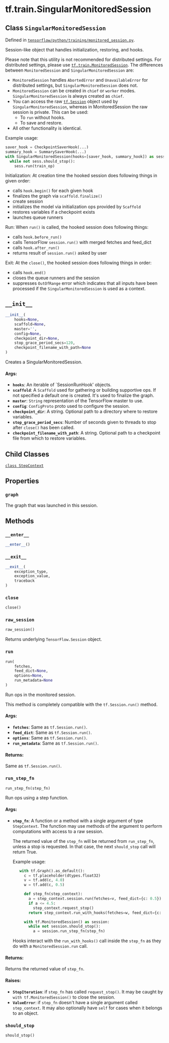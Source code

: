 <div itemscope itemtype="http://developers.google.com/ReferenceObject">
<meta itemprop="name" content="tf.train.SingularMonitoredSession" />
<meta itemprop="path" content="Stable" />
<meta itemprop="property" content="StepContext"/>
<meta itemprop="property" content="graph"/>
<meta itemprop="property" content="__enter__"/>
<meta itemprop="property" content="__exit__"/>
<meta itemprop="property" content="__init__"/>
<meta itemprop="property" content="close"/>
<meta itemprop="property" content="raw_session"/>
<meta itemprop="property" content="run"/>
<meta itemprop="property" content="run_step_fn"/>
<meta itemprop="property" content="should_stop"/>
</div>

# tf.train.SingularMonitoredSession

## Class `SingularMonitoredSession`





Defined in [`tensorflow/python/training/monitored_session.py`](/code/stable/tensorflow/python/training/monitored_session.py).

Session-like object that handles initialization, restoring, and hooks.

Please note that this utility is not recommended for distributed settings.
For distributed settings, please use <a href="../../tf/train/MonitoredSession.md"><code>tf.train.MonitoredSession</code></a>. The
differences between `MonitoredSession` and `SingularMonitoredSession` are:

* `MonitoredSession` handles `AbortedError` and `UnavailableError` for
  distributed settings, but `SingularMonitoredSession` does not.
* `MonitoredSession` can be created in `chief` or `worker` modes.
  `SingularMonitoredSession` is always created as `chief`.
* You can access the raw <a href="../../tf/Session.md"><code>tf.Session</code></a> object used by
  `SingularMonitoredSession`, whereas in MonitoredSession the raw session is
  private. This can be used:
    - To `run` without hooks.
    - To save and restore.
* All other functionality is identical.

Example usage:
```python
saver_hook = CheckpointSaverHook(...)
summary_hook = SummarySaverHook(...)
with SingularMonitoredSession(hooks=[saver_hook, summary_hook]) as sess:
  while not sess.should_stop():
    sess.run(train_op)
```

Initialization: At creation time the hooked session does following things
in given order:

* calls `hook.begin()` for each given hook
* finalizes the graph via `scaffold.finalize()`
* create session
* initializes the model via initialization ops provided by `Scaffold`
* restores variables if a checkpoint exists
* launches queue runners

Run: When `run()` is called, the hooked session does following things:

* calls `hook.before_run()`
* calls TensorFlow `session.run()` with merged fetches and feed_dict
* calls `hook.after_run()`
* returns result of `session.run()` asked by user

Exit: At the `close()`, the hooked session does following things in order:

* calls `hook.end()`
* closes the queue runners and the session
* suppresses `OutOfRange` error which indicates that all inputs have been
  processed if the `SingularMonitoredSession` is used as a context.

<h2 id="__init__"><code>__init__</code></h2>

``` python
__init__(
    hooks=None,
    scaffold=None,
    master='',
    config=None,
    checkpoint_dir=None,
    stop_grace_period_secs=120,
    checkpoint_filename_with_path=None
)
```

Creates a SingularMonitoredSession.

#### Args:

* <b>`hooks`</b>: An iterable of `SessionRunHook' objects.
* <b>`scaffold`</b>: A `Scaffold` used for gathering or building supportive ops. If
    not specified a default one is created. It's used to finalize the graph.
* <b>`master`</b>: `String` representation of the TensorFlow master to use.
* <b>`config`</b>: `ConfigProto` proto used to configure the session.
* <b>`checkpoint_dir`</b>: A string.  Optional path to a directory where to restore
    variables.
* <b>`stop_grace_period_secs`</b>: Number of seconds given to threads to stop after
    `close()` has been called.
* <b>`checkpoint_filename_with_path`</b>: A string. Optional path to a checkpoint
    file from which to restore variables.



## Child Classes
[`class StepContext`](../../tf/train/MonitoredSession/StepContext.md)

## Properties

<h3 id="graph"><code>graph</code></h3>

The graph that was launched in this session.



## Methods

<h3 id="__enter__"><code>__enter__</code></h3>

``` python
__enter__()
```



<h3 id="__exit__"><code>__exit__</code></h3>

``` python
__exit__(
    exception_type,
    exception_value,
    traceback
)
```



<h3 id="close"><code>close</code></h3>

``` python
close()
```



<h3 id="raw_session"><code>raw_session</code></h3>

``` python
raw_session()
```

Returns underlying `TensorFlow.Session` object.

<h3 id="run"><code>run</code></h3>

``` python
run(
    fetches,
    feed_dict=None,
    options=None,
    run_metadata=None
)
```

Run ops in the monitored session.

This method is completely compatible with the `tf.Session.run()` method.

#### Args:

* <b>`fetches`</b>: Same as `tf.Session.run()`.
* <b>`feed_dict`</b>: Same as `tf.Session.run()`.
* <b>`options`</b>: Same as `tf.Session.run()`.
* <b>`run_metadata`</b>: Same as `tf.Session.run()`.


#### Returns:

Same as `tf.Session.run()`.

<h3 id="run_step_fn"><code>run_step_fn</code></h3>

``` python
run_step_fn(step_fn)
```

Run ops using a step function.

#### Args:

* <b>`step_fn`</b>: A function or a method with a single argument of type
    `StepContext`.  The function may use methods of the argument to
    perform computations with access to a raw session.

    The returned value of the `step_fn` will be returned from `run_step_fn`,
    unless a stop is requested.  In that case, the next `should_stop` call
    will return True.

    Example usage:

    ```python
       with tf.Graph().as_default():
         c = tf.placeholder(dtypes.float32)
         v = tf.add(c, 4.0)
         w = tf.add(c, 0.5)

         def step_fn(step_context):
           a = step_context.session.run(fetches=v, feed_dict={c: 0.5})
           if a <= 4.5:
             step_context.request_stop()
           return step_context.run_with_hooks(fetches=w, feed_dict={c: 0.1})

         with tf.MonitoredSession() as session:
           while not session.should_stop():
             a = session.run_step_fn(step_fn)
    ```

    Hooks interact with the `run_with_hooks()` call inside the `step_fn`
    as they do with a `MonitoredSession.run` call.


#### Returns:

Returns the returned value of `step_fn`.


#### Raises:

* <b>`StopIteration`</b>: if `step_fn` has called `request_stop()`.  It may be
    caught by `with tf.MonitoredSession()` to close the session.
* <b>`ValueError`</b>: if `step_fn` doesn't have a single argument called
    `step_context`. It may also optionally have `self` for cases when it
    belongs to an object.

<h3 id="should_stop"><code>should_stop</code></h3>

``` python
should_stop()
```





